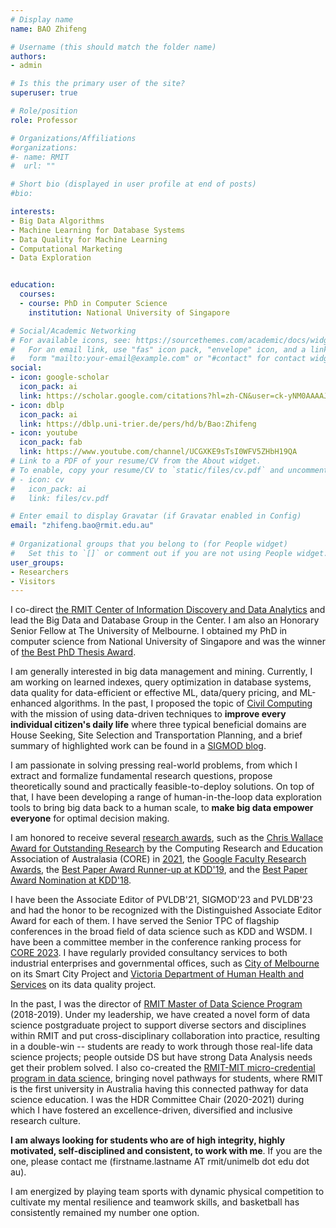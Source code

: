 ```yaml
---
# Display name
name: BAO Zhifeng

# Username (this should match the folder name)
authors:
- admin

# Is this the primary user of the site?
superuser: true

# Role/position
role: Professor

# Organizations/Affiliations
#organizations:
#- name: RMIT
#  url: ""

# Short bio (displayed in user profile at end of posts)
#bio:

interests:
- Big Data Algorithms
- Machine Learning for Database Systems
- Data Quality for Machine Learning
- Computational Marketing
- Data Exploration


education:
  courses:
  - course: PhD in Computer Science
    institution: National University of Singapore

# Social/Academic Networking
# For available icons, see: https://sourcethemes.com/academic/docs/widgets/#icons
#   For an email link, use "fas" icon pack, "envelope" icon, and a link in the
#   form "mailto:your-email@example.com" or "#contact" for contact widget.
social:
- icon: google-scholar
  icon_pack: ai
  link: https://scholar.google.com/citations?hl=zh-CN&user=ck-yNM0AAAAJ
- icon: dblp
  icon_pack: ai
  link: https://dblp.uni-trier.de/pers/hd/b/Bao:Zhifeng
- icon: youtube
  icon_pack: fab
  link: https://www.youtube.com/channel/UCGXKE9sTsI0WFV5ZHbH19QA
# Link to a PDF of your resume/CV from the About widget.
# To enable, copy your resume/CV to `static/files/cv.pdf` and uncomment the lines below.  
# - icon: cv
#   icon_pack: ai
#   link: files/cv.pdf

# Enter email to display Gravatar (if Gravatar enabled in Config)
email: "zhifeng.bao@rmit.edu.au"
  
# Organizational groups that you belong to (for People widget)
#   Set this to `[]` or comment out if you are not using People widget.  
user_groups:
- Researchers
- Visitors
---
```


I co-direct [the RMIT Center of Information Discovery and Data Analytics](https://www.rmit.edu.au/research/research-institutes-centres-and-groups/research-centres/centre-for-information-discovery) and lead the Big Data and Database Group in the Center. I am also an Honorary Senior Fellow at The University of Melbourne. I obtained my PhD in computer science from National University of Singapore and was the winner of [the Best PhD Thesis Award](https://www.comp.nus.edu.sg/programmes/pg/awards/). 

I am generally interested in big data management and mining. Currently, I am working on learned indexes, query optimization in database systems, data quality for data-efficient or effective ML, data/query pricing, and ML-enhanced algorithms. In the past, I proposed the topic of [Civil Computing](http://civilcomputing.co/) with the mission of using data-driven techniques to **improve every individual citizen's daily life** where three typical beneficial domains are House Seeking, Site Selection and Transportation Planning, and a brief summary of highlighted work can be found in a [SIGMOD blog](https://wp.sigmod.org/?p=3548).

I am passionate in solving pressing real-world problems, from which I extract and formalize fundamental research questions, propose theoretically sound and practically feasible-to-deploy solutions. On top of that, I have been developing a range of human-in-the-loop data exploration tools to bring big data back to a human scale, to **make big data empower everyone** for optimal decision making. 


I am honored to receive several [research awards](https://baozhifeng.net/awards/), such as the [Chris Wallace Award for Outstanding Research](https://www.core.edu.au/the-chris-wallace-award-for-outstanding-research-contributio) by the Computing Research and Education Association of Australasia (CORE) in [2021](https://mailchi.mp/b3bed90720c3/zz4597ittf-4168873?e=4f86ee5536), the [Google Faculty Research Awards](https://research.google/outreach/past-programs/faculty-research-awards/), the [Best Paper Award Runner-up at KDD'19](https://www.kdd.org/awards/view/2019-sigkdd-best-paper-award-winners), and the [Best Paper Award Nomination at KDD'18](https://dl.acm.org/toc/tkdd/2020/14/5#sec1).

I have been the Associate Editor of PVLDB'21, SIGMOD'23 and PVLDB'23 and had the honor to be recognized with the Distinguished Associate Editor Award for each of them. I have served the Senior TPC of flagship conferences in the broad field of data science such as KDD and WSDM. I have been a committee member in the conference ranking process for [CORE 2023](http://portal.core.edu.au/conf-ranks/). I have regularly provided consultancy services to both industrial enterprises and governmental offices, such as [City of Melbourne](https://www.melbourne.vic.gov.au/about-melbourne/melbourne-profile/smart-city/citylab/Pages/citylab.aspx) on its Smart City Project and [Victoria Department of Human Health and Services](https://www.dhhs.vic.gov.au/) on its data quality project. 

In the past, I was the director of [RMIT Master of Data Science Program](https://www.rmit.edu.au/study-with-us/levels-of-study/postgraduate-study/masters-by-coursework/master-of-data-science-mc267) (2018-2019). Under my leadership, we have created a novel form of data science postgraduate project to support diverse sectors and disciplines within RMIT and put cross-disciplinary collaboration into practice, resulting in a double-win -- students are ready to work through those real-life data science projects; people outside DS but have strong Data Analysis needs get their problem solved. I also co-created the [RMIT-MIT micro-credential program in data science](https://www.rmit.edu.au/news/all-news/2018/jun/new-pathways-created-between-two-leading-universities), bringing novel pathways for students, where RMIT is the first university in Australia having this connected pathway for data science education. I was the HDR Committee Chair (2020-2021) during which I have fostered an excellence-driven, diversified and inclusive research culture.

**I am always looking for students who are of high integrity, highly motivated, self-disciplined and consistent, to work with me**. If you are the one, please contact me (firstname.lastname AT rmit/unimelb dot edu dot au). 

I am energized by playing team sports with dynamic physical competition to cultivate my mental resilience and teamwork skills, and basketball has consistently remained my number one option.

